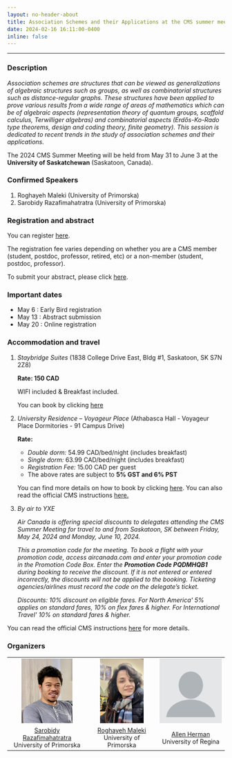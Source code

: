 ```yaml
---
layout: no-header-about
title: Association Schemes and their Applications at the CMS summer meeting 2024
date: 2024-02-16 16:11:00-0400
inline: false
---
```


***

### Description

*Association schemes are structures that can be viewed as generalizations of algebraic structures such as groups, as well as combinatorial structures such as distance-regular graphs. These structures have been applied to prove various results from a wide range of areas of mathematics which can be of algebraic aspects (representation theory of quantum groups, scaffold calculus, Terwilliger algebras) and combinatorial aspects (Erdős-Ko-Rado type theorems, design and coding theory, finite geometry). This session is dedicated to recent trends in the study of association schemes and their applications.*

The 2024 CMS Summer Meeting will be held from May 31 to June 3  at the **University of Saskatchewan** (Saskatoon, Canada). 

### Confirmed Speakers
   1. Roghayeh Maleki (University of Primorska)
   2. Sarobidy Razafimahatratra (University of Primorska)

### Registration and abstract

You can register [here](https://summer24.cms.math.ca/registration). 

The registration fee varies depending on whether you are a CMS member (student, postdoc, professor, retired, etc) or a non-member (student, postdoc, professor).

To submit your abstract, please click [here](https://www2.cms.math.ca/Events/summer24/abs/Create/). 

### Important dates

   * May 6 : Early Bird registration
   * May 13 : Abstract submission
   * May 20 : Online registration


### Accommodation and travel 

 1. *Staybridge Suites* (1838 College Drive East, Bldg #1, Saskatoon, SK S7N 2Z8)

    **Rate: 150 CAD**

    WIFI included & Breakfast included.

    You can book by clicking [here](https://www.ihg.com/staybridge/hotels/us/en/find-hotels/select-roomrate?fromRedirect=true&qSrt=sBR&qIta=99801505&icdv=99801505&qSlH=YXESB&qCiD=30&qCiMy=042024&qCoD=04&qCoMy=052024&qGrpCd=CMS&qAAR=6CBARC&qRtP=6CBARC&setPMCookies=true&qSHBrC=SB&qDest=1838%20College%20Drive%20East,%20Bldg%231,%20Saskatoon,%20SK,%20CA&srb_u=1&qChAge=&qRmFltr=)

 2. *University Residence – Voyageur Place* (Athabasca Hall - Voyageur Place Dormitories - 91 Campus Drive)

      **Rate:**

      * *Double dorm:* 54.99 CAD/bed/night (includes breakfast)
      * *Single dorm:* 63.99 CAD/bed/night (includes breakfast)  
      * *Registration Fee:* 15.00 CAD per guest 
      * The above rates are subject to **5% GST and 6% PST**

      You can find more details on how to book by clicking [here](https://usask.starrezhousing.com/StarRezPortalXConference/83E19556/21/223/Register-Register?UrlToken=ADC9415E&ReturnUrl=%2FStarRezPortalXConference%2F30F729D7%2F23%2F229%2FBooking_-Group_Selector%3FUrlToken%3DF5A20F8D). You can also read the official CMS instructions [here.](https://summer24.cms.math.ca/accomodation-and-travel)
3. *By air to YXE*

      *Air Canada is offering special discounts to delegates attending the CMS Summer Meeting for travel to and from Saskatoon, SK between Friday, May 24, 2024 and Monday, June 10, 2024.*

      *This a promotion code for the meeting. To book a flight with your promotion code, access aircanada.com and enter your promotion code in the Promotion Code Box.  Enter the **Promotion Code PQDMHQB1** during booking to receive the discount. If it is not entered or entered incorrectly, the discounts will not be applied to the booking. Ticketing agencies/airlines must record the code on the delegate’s ticket.*

      *Discounts: 10% discount on eligible fares. For North America' 5% applies on standard fares, 10% on flex fares & higher. For International Travel' 10% on standard fares & higher.*

You can read the official CMS instructions [here](https://summer24.cms.math.ca/accomodation-and-travel) for more details.

### Organizers
<table style="width:100%">
<tr>
   <td style="text-align:center"><img src="/assets/img/fig23.jpg" height="150"></td>
   <td style="text-align:center"><img src="/assets/img/mitra3.jpg" height="150"></td>
   <td style="text-align:center"><img src="/assets/img/fig17.webp" height="150"></td>
</tr>
<tr>
   <td style="text-align:center"><a href="https://sarobidyraz.com/">Sarobidy Razafimahatratra</a> <br> University of Primorska</td>
   <td style="text-align:center"><a href="https://roghayehmaleki.github.io/">Roghayeh Maleki</a> <br> University of Primorska</td>
   <td style="text-align:center"><a href="https://uregina.ca/~hermana/">Allen Herman</a> <br> University of Regina</td>
</tr>

</table>

